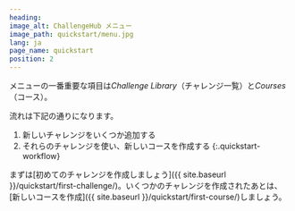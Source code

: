 ```yaml
---
heading:
image_alt: ChallengeHub メニュー
image_path: quickstart/menu.jpg
lang: ja
page_name: quickstart
position: 2
---
```


メニューの一番重要な項目は*Challenge Library*（チャレンジ一覧）と*Courses*（コース）。

流れは下記の通りになります。

1. 新しいチャレンジをいくつか追加する
2. それらのチャレンジを使い、新しいコースを作成する
{:.quickstart-workflow}

まずは[初めてのチャレンジを作成しましょう]({{ site.baseurl }}/quickstart/first-challenge/)。いくつかのチャレンジを作成されたあとは、[新しいコースを作成]({{ site.baseurl }}/quickstart/first-course/)しましょう。
